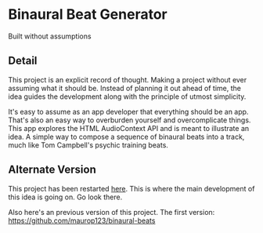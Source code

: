 # Binaural Beat Generator
Built without assumptions


## Detail

This project is an explicit record of thought. Making a project without ever assuming what it should be. Instead of planning it out ahead of time, the idea guides the development along with the principle of utmost simplicity.

It's easy to assume as an app developer that everything should be an app. That's also an easy way to overburden yourself and overcomplicate things. This app explores the HTML AudioContext API and is meant to illustrate an idea. A simple way to compose a sequence of binaural beats into a track, much like Tom Campbell's psychic training beats.

## Alternate Version

This project has been restarted [here](https://github.com/maurop123/psychic-beats-maker). This is where the main development of this idea is going on. Go look there.

Also here's an previous version of this project. The first version: https://github.com/maurop123/binaural-beats
